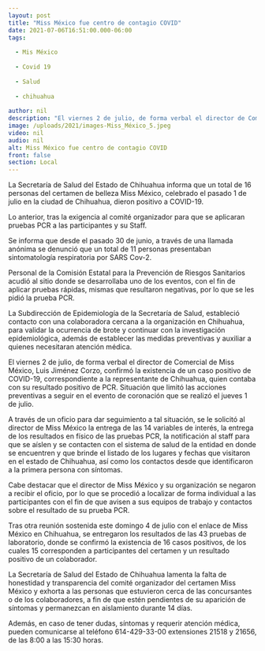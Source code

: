 ```yaml
---
layout: post
title: "Miss México fue centro de contagio COVID"
date: 2021-07-06T16:51:00.000-06:00
tags:
  
  - Mis México
  
  - Covid 19
  
  - Salud
  
  - chihuahua
  
author: nil
description: "El viernes 2 de julio, de forma verbal el director de Comercial de Miss México, Luis Jiménez Corzo, confirmó la existencia de un caso positivo sin embargo de acuerdo a las pruebas se presentaron 16 casos."
image: /uploads/2021/images-Miss_México_5.jpeg
video: nil
audio: nil
alt: Miss México fue centro de contagio COVID
front: false
section: Local
---
```


La Secretaría de Salud del Estado de Chihuahua informa que un total de 16 personas del certamen de belleza Miss México, celebrado el pasado 1 de julio en la ciudad de Chihuahua, dieron positivo a COVID-19.

Lo anterior, tras la exigencia al comité organizador para que se aplicaran pruebas PCR a las participantes y su Staff.

Se informa que desde el pasado 30 de junio, a través de una llamada anónima se denunció que un total de 11 personas presentaban sintomatología respiratoria por SARS Cov-2.

Personal de la Comisión Estatal para la Prevención de Riesgos Sanitarios acudió al sitio donde se desarrollaba uno de los eventos, con el fin de aplicar pruebas rápidas, mismas que resultaron negativas, por lo que se les pidió la prueba PCR.

La Subdirección de Epidemiología de la Secretaría de Salud, estableció contacto con una colaboradora cercana a la organización en Chihuahua, para validar la ocurrencia de brote y continuar con la investigación epidemiológica, además de establecer las medidas preventivas y auxiliar a quienes necesitaran atención médica.

El viernes 2 de julio, de forma verbal el director de Comercial de Miss México, Luis Jiménez Corzo, confirmó la existencia de un caso positivo de COVID-19, correspondiente a la representante de Chihuahua, quien contaba con su resultado positivo de PCR. Situación que limitó las acciones preventivas a seguir en el evento de coronación que se realizó el jueves 1 de julio.

A través de un oficio para dar seguimiento a tal situación, se le solicitó al director de Miss México la entrega de las 14 variables de interés, la entrega de los resultados en físico de las pruebas PCR, la notificación al staff para que se aíslen y se contacten con el sistema de salud de la entidad en donde se encuentren y que brinde el listado de los lugares y fechas que visitaron en el estado de Chihuahua, así como los contactos desde que identificaron a la primera persona con síntomas.

Cabe destacar que el director de Miss México y su organización se negaron a recibir el oficio, por lo que se procedió a localizar de forma individual a las participantes con el fin de que avisen a sus equipos de trabajo y contactos sobre el resultado de su prueba PCR.

Tras otra reunión sostenida este domingo 4 de julio con el enlace de Miss México en Chihuahua, se entregaron los resultados de las 43 pruebas de laboratorio, donde se confirmó la existencia de 16 casos positivos, de los cuales 15 corresponden a participantes del certamen y un resultado positivo de un colaborador.

La Secretaría de Salud del Estado de Chihuahua lamenta la falta de honestidad y transparencia del comité organizador del certamen Miss México y exhorta a las personas que estuvieron cerca de las concursantes o de los colaboradores, a fin de que estén pendientes de su aparición de síntomas y permanezcan en aislamiento durante 14 días.

Además, en caso de tener dudas, síntomas y requerir atención médica, pueden comunicarse al teléfono 614-429-33-00 extensiones 21518 y 21656, de las 8:00 a las 15:30 horas.